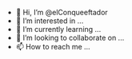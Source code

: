 - 👋 Hi, I’m @elConqueeftador
- 👀 I’m interested in ...
- 🌱 I’m currently learning ...
- 💞️ I’m looking to collaborate on ...
- 📫 How to reach me ...

<!---
elConqueeftador/elConqueeftador is a ✨ special ✨ repository because its `README.md` (this file) appears on your GitHub profile.
You can click the Preview link to take a look at your changes.
--->
